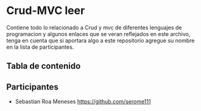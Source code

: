 # Crud-MVC leer
Contiene todo lo relacionado a Crud y mvc de diferentes lenguajes de programacion y algunos enlaces que se veran reflejados en este archivo, tenga en cuenta que si aportara algo a este repositorio agregue su nombre en la lista de participantes.



## Tabla de contenido




## Participantes

- Sebastian Roa Meneses https://github.com/serome111
